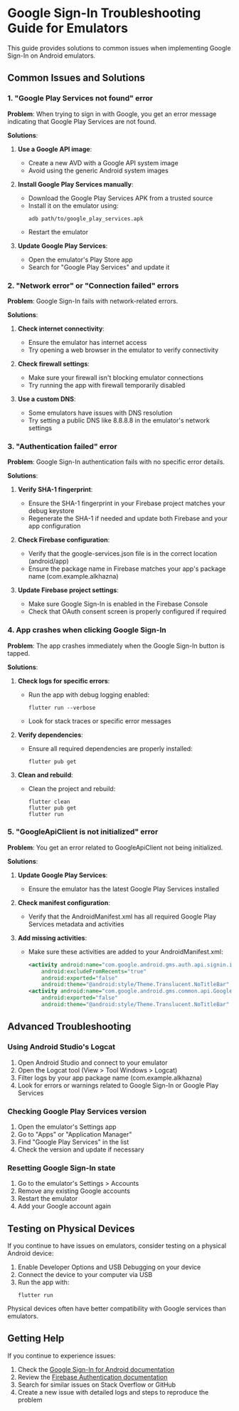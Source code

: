 # Google Sign-In Troubleshooting Guide for Emulators

This guide provides solutions to common issues when implementing Google Sign-In on Android emulators.

## Common Issues and Solutions

### 1. "Google Play Services not found" error

**Problem**: When trying to sign in with Google, you get an error message indicating that Google Play Services are not found.

**Solutions**:
1. **Use a Google API image**:
   - Create a new AVD with a Google API system image
   - Avoid using the generic Android system images

2. **Install Google Play Services manually**:
   - Download the Google Play Services APK from a trusted source
   - Install it on the emulator using:
     ```
     adb path/to/google_play_services.apk
     ```
   - Restart the emulator

3. **Update Google Play Services**:
   - Open the emulator's Play Store app
   - Search for "Google Play Services" and update it

### 2. "Network error" or "Connection failed" errors

**Problem**: Google Sign-In fails with network-related errors.

**Solutions**:
1. **Check internet connectivity**:
   - Ensure the emulator has internet access
   - Try opening a web browser in the emulator to verify connectivity

2. **Check firewall settings**:
   - Make sure your firewall isn't blocking emulator connections
   - Try running the app with firewall temporarily disabled

3. **Use a custom DNS**:
   - Some emulators have issues with DNS resolution
   - Try setting a public DNS like 8.8.8.8 in the emulator's network settings

### 3. "Authentication failed" error

**Problem**: Google Sign-In authentication fails with no specific error details.

**Solutions**:
1. **Verify SHA-1 fingerprint**:
   - Ensure the SHA-1 fingerprint in your Firebase project matches your debug keystore
   - Regenerate the SHA-1 if needed and update both Firebase and your app configuration

2. **Check Firebase configuration**:
   - Verify that the google-services.json file is in the correct location (android/app)
   - Ensure the package name in Firebase matches your app's package name (com.example.alkhazna)

3. **Update Firebase project settings**:
   - Make sure Google Sign-In is enabled in the Firebase Console
   - Check that OAuth consent screen is properly configured if required

### 4. App crashes when clicking Google Sign-In

**Problem**: The app crashes immediately when the Google Sign-In button is tapped.

**Solutions**:
1. **Check logs for specific errors**:
   - Run the app with debug logging enabled:
     ```
     flutter run --verbose
     ```
   - Look for stack traces or specific error messages

2. **Verify dependencies**:
   - Ensure all required dependencies are properly installed:
     ```
     flutter pub get
     ```

3. **Clean and rebuild**:
   - Clean the project and rebuild:
     ```
     flutter clean
     flutter pub get
     flutter run
     ```

### 5. "GoogleApiClient is not initialized" error

**Problem**: You get an error related to GoogleApiClient not being initialized.

**Solutions**:
1. **Update Google Play Services**:
   - Ensure the emulator has the latest Google Play Services installed

2. **Check manifest configuration**:
   - Verify that the AndroidManifest.xml has all required Google Play Services metadata and activities

3. **Add missing activities**:
   - Make sure these activities are added to your AndroidManifest.xml:
     ```xml
     <activity android:name="com.google.android.gms.auth.api.signin.internal.SignInHubActivity"
         android:excludeFromRecents="true"
         android:exported="false"
         android:theme="@android:style/Theme.Translucent.NoTitleBar" />
     <activity android:name="com.google.android.gms.common.api.GoogleApiActivity"
         android:exported="false"
         android:theme="@android:style/Theme.Translucent.NoTitleBar" />
     ```

## Advanced Troubleshooting

### Using Android Studio's Logcat

1. Open Android Studio and connect to your emulator
2. Open the Logcat tool (View > Tool Windows > Logcat)
3. Filter logs by your app package name (com.example.alkhazna)
4. Look for errors or warnings related to Google Sign-In or Google Play Services

### Checking Google Play Services version

1. Open the emulator's Settings app
2. Go to "Apps" or "Application Manager"
3. Find "Google Play Services" in the list
4. Check the version and update if necessary

### Resetting Google Sign-In state

1. Go to the emulator's Settings > Accounts
2. Remove any existing Google accounts
3. Restart the emulator
4. Add your Google account again

## Testing on Physical Devices

If you continue to have issues on emulators, consider testing on a physical Android device:

1. Enable Developer Options and USB Debugging on your device
2. Connect the device to your computer via USB
3. Run the app with:
   ```
   flutter run
   ```

Physical devices often have better compatibility with Google services than emulators.

## Getting Help

If you continue to experience issues:

1. Check the [Google Sign-In for Android documentation](https://developers.google.com/identity/sign-in/android/start-integrating)
2. Review the [Firebase Authentication documentation](https://firebase.google.com/docs/auth)
3. Search for similar issues on Stack Overflow or GitHub
4. Create a new issue with detailed logs and steps to reproduce the problem
